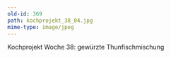 ```yaml
---
old-id: 369
path: kochprojekt_38_04.jpg
mime-type: image/jpeg
---
```

Kochprojekt Woche 38:
gewürzte Thunfischmischung
